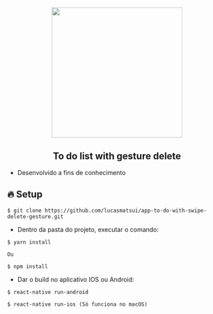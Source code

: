 <h1 align='center'>
  <img src="https://user-images.githubusercontent.com/31348487/82848202-ede3d280-9ec8-11ea-88c0-ac68ba4150a4.gif" width="300"/>
</h1>

<h2 align='center'> To do list with gesture delete</h2>

- Desenvolvido a fins de conhecimento

## :fire: Setup
```
$ git clone https://github.com/lucasmatsui/app-to-do-with-swipe-delete-gesture.git
```

- Dentro da pasta do projeto, executar o comando:

```
$ yarn install 

Ou

$ npm install
```

- Dar o build no aplicativo IOS ou Android:
```
$ react-native run-android

$ react-native run-ios (Só funciona no macOS)
```

